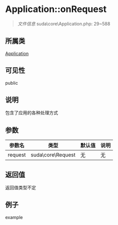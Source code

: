 # Application::onRequest

> *文件信息* suda\core\Application.php: 29~588
## 所属类 

[Application](../Application.md)

## 可见性

  public  
## 说明


包含了应用的各种处理方式

## 参数

| 参数名 | 类型 | 默认值 | 说明 |
|--------|-----|-------|-------|
| request |  suda\core\Request | 无 | 无 |

## 返回值
返回值类型不定

## 例子

example